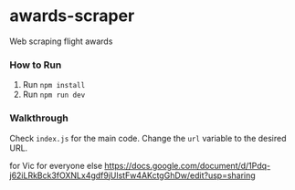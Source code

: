 # awards-scraper
Web scraping flight awards

### How to Run 
1. Run `npm install`
2. Run `npm run dev`


### Walkthrough
Check `index.js` for the main code. Change the `url` variable to the desired URL.

for Vic
for everyone else
https://docs.google.com/document/d/1Pdq-j62iLRkBck3fOXNLx4gdf9jUlstFw4AKctgGhDw/edit?usp=sharing
